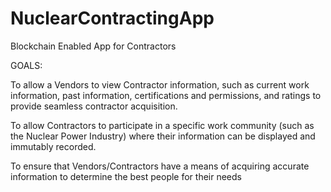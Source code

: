 # NuclearContractingApp
Blockchain Enabled App for Contractors

GOALS: 

To allow a Vendors to view Contractor information, such as current work information, past information, certifications and permissions, and ratings to provide seamless contractor acquisition.

To allow Contractors to participate in a specific work community (such as the Nuclear Power Industry) where their information can be displayed and immutably recorded.

To ensure that Vendors/Contractors have a means of acquiring accurate information to determine the best people for their needs
